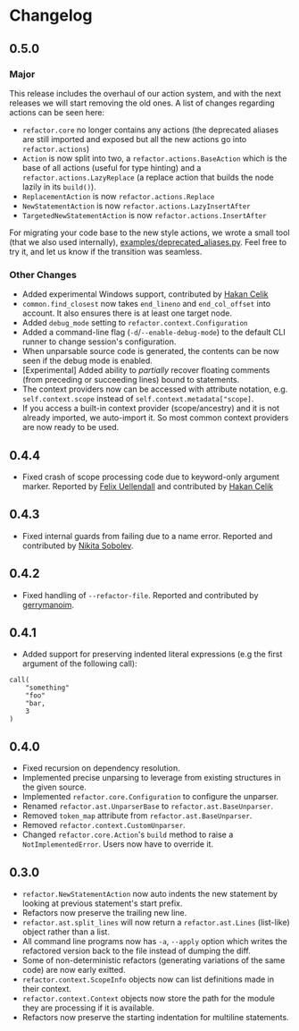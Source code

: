# Changelog

## 0.5.0

### Major

This release includes the overhaul of our action system, and with the next releases we will start removing the old ones. A list
of changes regarding actions can be seen here:

- `refactor.core` no longer contains any actions (the deprecated aliases are still imported and exposed but all the new actions go into `refactor.actions`)
- `Action` is now split into two, a `refactor.actions.BaseAction` which is the base of all actions (useful for type hinting) and a `refactor.actions.LazyReplace` (a replace action that builds the node lazily in its `build()`).
- `ReplacementAction` is now `refactor.actions.Replace`
- `NewStatementAction` is now `refactor.actions.LazyInsertAfter`
- `TargetedNewStatementAction` is now `refactor.actions.InsertAfter`

For migrating your code base to the new style actions, we wrote a small tool (that we also used internally), [examples/deprecated_aliases.py](https://github.com/isidentical/refactor/blob/master/examples/deprecated_aliases.py). Feel free to try it, and let us know if the transition was seamless.

### Other Changes

- Added experimental Windows support, contributed by [Hakan Celik](https://github.com/hakancelikdev)
- `common.find_closest` now takes `end_lineno` and `end_col_offset` into account. It also ensures there is at least one target node.
- Added `debug_mode` setting to `refactor.context.Configuration`
- Added a command-line flag (`-d`/`--enable-debug-mode`) to the default CLI runner to change session's configuration.
- When unparsable source code is generated, the contents can be now seen if the debug mode is enabled.
- \[Experimental\] Added ability to *partially* recover floating comments (from preceding or succeeding lines) bound to statements.
- The context providers now can be accessed with attribute notation, e.g. `self.context.scope` instead of `self.context.metadata["scope]`.
- If you access a built-in context provider (scope/ancestry) and it is not already imported, we auto-import it. So most common context providers are now ready to be used.

## 0.4.4

- Fixed crash of scope processing code due to keyword-only argument marker. Reported by [Felix Uellendall](https://github.com/feluelle) and contributed by [Hakan Celik](https://github.com/hakancelikdev)

## 0.4.3

- Fixed internal guards from failing due to a name error. Reported and contributed by [Nikita Sobolev](https://github.com/sobolevn).

## 0.4.2

- Fixed handling of `--refactor-file`. Reported and contributed by [gerrymanoim](https://github.com/gerrymanoim).

## 0.4.1

- Added support for preserving indented literal expressions (e.g the first argument of the following call):

```
call(
    "something"
    "foo"
    "bar,
    3
)
```

## 0.4.0

- Fixed recursion on dependency resolution.
- Implemented precise unparsing to leverage from existing structures in the given source.
- Implemented `refactor.core.Configuration` to configure the unparser.
- Renamed `refactor.ast.UnparserBase` to `refactor.ast.BaseUnparser`.
- Removed `token_map` attribute from `refactor.ast.BaseUnparser`.
- Removed `refactor.context.CustomUnparser`.
- Changed `refactor.core.Action`'s `build` method to raise a `NotImplementedError`. Users now have to override it.

## 0.3.0

- `refactor.NewStatementAction` now auto indents the new statement by looking at previous statement's start prefix.
- Refactors now preserve the trailing new line.
- `refactor.ast.split_lines` will now return a `refactor.ast.Lines` (list-like) object rather than a list.
- All command line programs now has `-a`, `--apply` option which writes the refactored version back to the file instead of dumping the diff.
- Some of non-deterministic refactors (generating variations of the same code) are now early exitted.
- `refactor.context.ScopeInfo` objects now can list definitions made in their context.
- `refactor.context.Context` objects now store the path for the module they are processing if it is available.
- Refactors now preserve the starting indentation for multiline statements.
